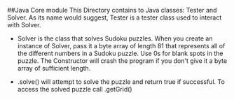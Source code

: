 ##Java Core module
This Directory contains to Java classes: Tester and Solver.
As its name would suggest, Tester is a tester class used to interact with Solver.

* Solver is the class that solves Sudoku puzzles. When you create an instance of Solver,
pass it a byte array of length 81 that represents all of the different numbers in a
Sudoku puzzle. Use 0s for blank spots in the puzzle. The Constructor will crash the 
program if you don't give it a byte array of sufficient length.

* <instance of Solver>.solve() will attempt to solve the puzzle and return true if 
successful.
To access the solved puzzle call <instance of Solver>.getGrid()
